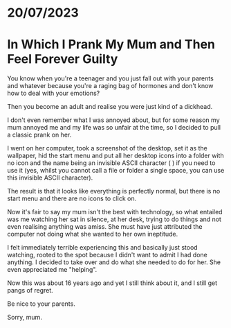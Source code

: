 # 20/07/2023
# In Which I Prank My Mum and Then Feel Forever Guilty

You know when you're a teenager and you just fall out with your parents and whatever because you're a raging bag of hormones and don't know how to deal with your emotions?

Then you become an adult and realise you were just kind of a dickhead.

I don't even remember what I was annoyed about, but for some reason my mum annoyed me and my life was so unfair at the time, so I decided to pull a classic prank on her.

I went on her computer, took a screenshot of the desktop, set it as the wallpaper, hid the start menu and put all her desktop icons into a folder with no icon and the name being an invisible ASCII character (‎ ) if you need to use it (yes, whilst you cannot call a file or folder a single space, you can use this invisible ASCII character).

The result is that it looks like everything is perfectly normal, but there is no start menu and there are no icons to click on.

Now it's fair to say my mum isn't the best with technology, so what entailed was me watching her sat in silence, at her desk, trying to do things and not even realising anything was amiss. She must have just attributed the computer not doing what she wanted to her own ineptitude.

I felt immediately terrible experiencing this and basically just stood watching, rooted to the spot because I didn't want to admit I had done anything. I decided to take over and do what she needed to do for her. She even appreciated me "helping".

Now this was about 16 years ago and yet I still think about it, and I still get pangs of regret.

Be nice to your parents.

Sorry, mum.